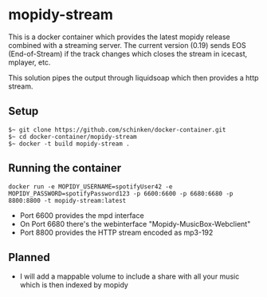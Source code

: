 # mopidy-stream

This is a docker container which provides the latest mopidy release combined with a streaming server. The current version (0.19) sends EOS (End-of-Stream) if the track changes which closes the stream in icecast, mplayer, etc. 

This solution pipes the output through liquidsoap which then provides a http stream.

## Setup

```
$~ git clone https://github.com/schinken/docker-container.git
$~ cd docker-container/mopidy-stream
$~ docker -t build mopidy-stream .
```

## Running the container

```
docker run -e MOPIDY_USERNAME=spotifyUser42 -e MOPIDY_PASSWORD=spotifyPassword123 -p 6600:6600 -p 6680:6680 -p 8800:8800 -t mopidy-stream:latest
```

* Port 6600 provides the mpd interface
* On Port 6680 there's the webinterface "Mopidy-MusicBox-Webclient"
* Port 8800 provides the HTTP stream encoded as mp3-192


## Planned

* I will add a mappable volume to include a share with all your music which is then indexed by mopidy
